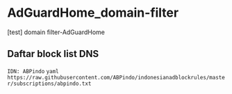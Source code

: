 # AdGuardHome_domain-filter
[test] domain filter-AdGuardHome
## Daftar block list DNS

`IDN: ABPindo` ```yaml https://raw.githubusercontent.com/ABPindo/indonesianadblockrules/master/subscriptions/abpindo.txt ```


